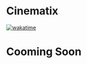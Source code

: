 # Cinematix
[![wakatime](https://wakatime.com/badge/github/usernob/cinematix.svg)](https://wakatime.com/badge/github/usernob/cinematix)

# Cooming Soon
